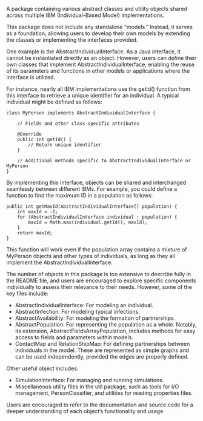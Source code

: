 A package containing various abstract classes and utility objects shared across multiple IBM (Individual-Based Model) implementations.

This package does not include any standalone "models." Instead, it serves as a foundation, allowing users to develop their own models by extending the classes or implementing the interfaces provided.

One example is the AbstractIndividualInterface. As a Java interface, it cannot be instantiated directly as an object. However, users can define their own classes that implement AbstractIndividualInterface, enabling the reuse of its parameters and functions in other models or applications where the interface is utilized.

For instance, nearly all IBM implementations use the getId() function from this interface to retrieve a unique identifier for an individual. A typical individual might be defined as follows:
```
class MyPerson implements AbstractIndividualInterface {

    // Fields and other class-specific attributes

    @Override
    public int getId() {
        // Return unique identifier
    }

    // Additional methods specific to AbstractIndividualInterface or MyPerson
}
```
By implementing this interface, objects can be shared and interchanged seamlessly between different IBMs. For example, you could define a function to find the maximum ID in a population as follows:

```
public int getMaxId(AbstractIndividualInterface[] population) {
    int maxId = -1;
    for (AbstractIndividualInterface individual : population) {
        maxId = Math.max(individual.getId(), maxId);
    }
    return maxId;
}
```

This function will work even if the population array contains a mixture of MyPerson objects and other types of individuals, as long as they all implement the AbstractIndividualInterface.

The number of objects in this package is too extensive to describe fully in the README file, and users are encouraged to explore specific components individually to assess their relevance to their needs. However, some of the key files include:

* AbstractIndividualInterface: For modeling an individual.
* AbstractInfection: For modeling typical infections.
* AbstractAvailability: For modeling the formation of partnerships.
* AbstractPopulation: For representing the population as a whole. Notably, its extension, AbstractFieldsArrayPopulation, includes methods for easy access to fields and parameters within models.
* ContactMap and RelationShipMap: For defining partnerships between individuals in the model. These are represented as simple graphs and can be used independently, provided the edges are properly defined.

Other useful object includes:
* SimulationInterface: For managing and running simulations.
* Miscellaneous utility files in the util package, such as tools for I/O management, PersonClassifier, and utilities for reading properties files.

Users are encouraged to refer to the documentation and source code for a deeper understanding of each object’s functionality and usage.
